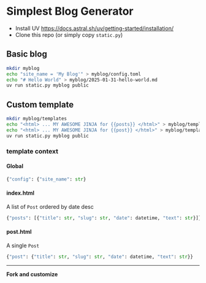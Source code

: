 # Simplest Blog Generator

- Install UV https://docs.astral.sh/uv/getting-started/installation/ 
- Clone this repo (or simply copy `static.py`)


## Basic blog

```bash
mkdir myblog
echo "site_name = 'My Blog'" > myblog/config.toml
echo "# Hello World" > myblog/2025-01-31-hello-world.md
uv run static.py myblog public
```

## Custom template

```bash
mkdir myblog/templates
echo "<html> ... MY AWESOME JINJA for {{posts}} </html>" > myblog/templates/index.html
echo "<html> ... MY AWESOME JINJA for {{post}} </html>" > myblog/templates/post.html
uv run static.py myblog public
```

### template context

#### Global

```py
{"config": {"site_name": str}
```

#### index.html

A list of `Post` ordered by date desc

```py
{"posts": [{"title": str, "slug": str, "date": datetime, "text": str}]}
```

#### post.html

A single `Post`

```py
{"post": {"title": str, "slug": str, "date": datetime, "text": str}}
```




---

**Fork and customize**
